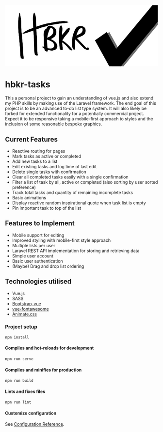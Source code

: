 ![Logo](https://github.com/henrybkr/hbkr-tasks/blob/master/src/assets/images/logo1_dark.svg)

# hbkr-tasks

This a personal project to gain an understanding of vue.js and also extend my PHP skills by making use of the Laravel framework. The end goal of this project is to be an advanced to-do list type system. It will also likely be forked for extended functionality for a potentially commercial project. Expect it to be responsive taking a mobile-first approach to styles and the inclusion of some reasonable bespoke graphics.

## Current Features
* Reactive routing for pages
* Mark tasks as active or completed
* Add new tasks to a list
* Edit existing tasks and log time of last edit
* Delete single tasks with confirmation
* Clear all completed tasks easily with a single confirmation
* Filter a list of task by all, active or completed (also sorting by user sorted preference)
* Track total tasks and quantity of remaining incomplete tasks
* Basic animations
* Display reactive random inspirational quote when task list is empty
* Pin important task to top of the list

## Features to Implement
* Mobile support for editing
* Improved styling with mobile-first style approach
* Multiple lists per user
* Laravel REST API implementation for storing and retrieving data
* Simple user account
* Basic user authentication
* (Maybe) Drag and drop list ordering


## Technologies utilised
* Vue.js
* SASS
* [Bootstrap-vue](https://bootstrap-vue.js.org/)
* [vue-fontawesome](https://github.com/FortAwesome/vue-fontawesome)
* [Animate.css](https://daneden.github.io/animate.css/)


### Project setup
```
npm install
```

#### Compiles and hot-reloads for development
```
npm run serve
```

#### Compiles and minifies for production
```
npm run build
```

#### Lints and fixes files
```
npm run lint
```

#### Customize configuration
See [Configuration Reference](https://cli.vuejs.org/config/).